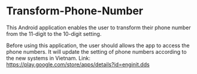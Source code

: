 # Transform-Phone-Number
This Android application enables the user to transform their phone number from the 11-digit to the 10-digit setting.

Before using this application, the user should allows the app to access the phone numbers. It will update the setting of phone numbers according to the new systems in Vietnam.
Link: https://play.google.com/store/apps/details?id=enginit.dds
